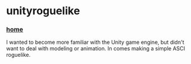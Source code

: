 # unityroguelike
### [home](index)

I wanted to become more familiar with the Unity game engine, but didn't want to deal with modeling or animation. In comes making a simple ASCI roguelike. 